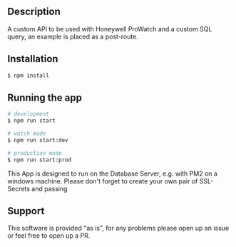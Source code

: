 ## Description

A custom API to be used with Honeywell ProWatch and a custom SQL query, an example is placed as a post-route.

## Installation

```bash
$ npm install
```

## Running the app

```bash
# development
$ npm run start

# watch mode
$ npm run start:dev

# production mode
$ npm run start:prod
```

This App is designed to run on the Database Server, e.g. with PM2 on a windows machine. Please don't forget to create your own pair of SSL-Secrets and passing

## Support

This software is provided "as is", for any problems please open up an issue or feel free to open up a PR.
